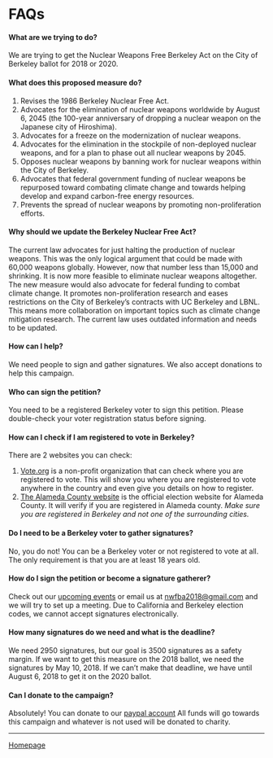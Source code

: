 # FAQs

#### What are we trying to do?
We are trying to get the Nuclear Weapons Free Berkeley Act on the City of Berkeley ballot for
2018 or 2020.

#### What does this proposed measure do?
1. Revises the 1986 Berkeley Nuclear Free Act.
1. Advocates for the elimination of nuclear weapons worldwide by August 6, 2045 (the 100-year anniversary of dropping a nuclear weapon on the Japanese city of Hiroshima).
1. Advocates for a freeze on the modernization of nuclear weapons.
1. Advocates for the elimination in the stockpile of non-deployed nuclear weapons, and for a plan to phase out all nuclear weapons by 2045.
1. Opposes nuclear weapons by banning work for nuclear weapons within the City of Berkeley.
1. Advocates that federal government funding of nuclear weapons be repurposed toward combating climate change and towards helping develop and expand carbon-free energy resources.
1. Prevents the spread of nuclear weapons by promoting non-proliferation efforts.

#### Why should we update the Berkeley Nuclear Free Act?
The current law advocates for just halting the production of nuclear weapons. This was the only logical argument that could be made with 60,000 weapons globally. However, now that number less than 15,000 and shrinking. It is now more feasible to eliminate nuclear weapons altogether. The new measure would also advocate for federal funding to combat climate change. It promotes non-proliferation research and eases restrictions on the City of Berkeley’s contracts with UC Berkeley and LBNL. This means more collaboration on important topics such as climate change mitigation research. The current law uses outdated information and needs to be updated. 

#### How can I help?
We need people to sign and gather signatures. We also accept donations to help this campaign.

#### Who can sign the petition?
You need to be a registered Berkeley voter to sign this petition. Please double-check your voter registration status before signing.

#### How can I check if I am registered to vote in Berkeley?
There are 2 websites you can check:

1. [Vote.org](https://www.vote.org/am-i-registered-to-vote) is a non-profit organization that can check where you are registered to vote. This will show you where you are registered to vote anywhere in the country and even give you details on how to register.
1. [The Alameda County website](
https://www.acgov.org/alco_ssl_app/rov/voter_info/voter_profile.jsp?formLanguage=E) is the official election website for Alameda County. It will verify if you are registered in Alameda county. _Make sure you are registered in Berkeley and not one of the surrounding cities._

#### Do I need to be a Berkeley voter to gather signatures?
No, you do not! You can be a Berkeley voter or not registered to vote at all. The only requirement is that you are at least 18 years old.

#### How do I sign the petition or become a signature gatherer?
Check out our [upcoming events](events.md) or email us at <nwfba2018@gmail.com> and we will try to set up a meeting. Due to California and Berkeley election codes, we cannot accept signatures electronically.

#### How many signatures do we need and what is the deadline?
We need 2950 signatures, but our goal is 3500 signatures as a safety margin. If we want to get this measure on the 2018 ballot, we need the signatures by May 10, 2018. If we can’t make that deadline, we have until August 6, 2018 to get it on the 2020 ballot. 

#### Can I donate to the campaign?
Absolutely! You can donate to our [paypal account](support.md) All funds will go towards this campaign and whatever is not used will be donated to charity.

---
[Homepage](index.md)
